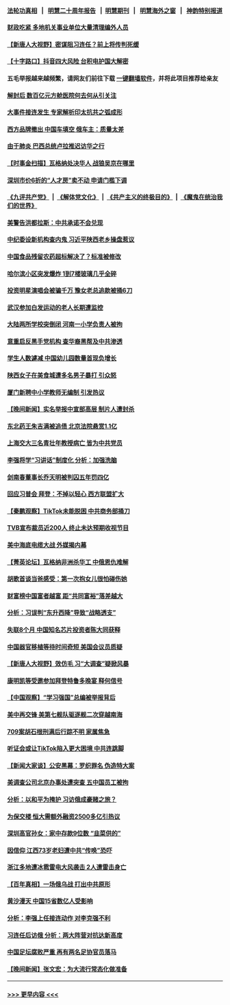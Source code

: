 #### [法轮功真相](https://github.com/gfw-breaker/truth/blob/master/README.md?t=0) &nbsp;&nbsp;|&nbsp;&nbsp; [明慧二十周年报告](https://github.com/gfw-breaker/mh-reports/blob/master/README.md?t=0) &nbsp;&nbsp;|&nbsp;&nbsp;[明慧期刊](https://github.com/gfw-breaker/mh-qikan) &nbsp;&nbsp;|&nbsp;&nbsp; [明慧海外之窗](https://github.com/gfw-breaker/mh-news/blob/master/README.md?t=0) &nbsp;&nbsp;|&nbsp;&nbsp; [神韵特别报道](https://github.com/gfw-breaker/mh-news/blob/master/shenyun.md?t=0)
#### [财政吃紧 多地机关事业单位大量清理编外人员](../pages/nsc413/n13958480.md?t=03260643) 
#### [【新唐人大视野】密谋阻习连任？前上将传判死缓](../pages/nsc413/n13958465.md?t=03260643) 
#### [【十字路口】抖音四大风险 台积电护国大解密](../pages/nsc413/n13958340.md?t=03260643) 
#### 五毛举报越来越频繁，请网友们前往下载 [一键翻墙软件](https://github.com/gfw-breaker/ssr-accounts)，并将此项目推荐给亲友
#### [解封后 数百亿元方舱医院何去何从引关注](../pages/nsc413/n13958461.md?t=03260643) 
#### [大事件接连发生 专家解析印太抗共之弧成形](../pages/nsc413/n13958409.md?t=03260643) 
#### [西方品牌撤出 中国车填空 俄车主：质量太差](../pages/nsc413/n13958380.md?t=03260643) 
#### [由于肺炎 巴西总统卢拉推迟访华之行](../pages/nsc413/n13958414.md?t=03260643) 
#### [【时事金扫描】瓦格纳处决华人 战狼吴京在哪里](../pages/nsc413/n13958338.md?t=03260643) 
#### [深圳市价6折的“人才房”卖不动 申请门槛下调](../pages/nsc413/n13958231.md?t=03260643) 
#### [《九评共产党》](https://github.com/begood0513/9ping.md/blob/master/README.md) &nbsp;|&nbsp; [《解体党文化》](../../../../jtdwh.md/blob/master/README.md)  &nbsp;|&nbsp; [《共产主义的终极目的》](../../../../gczydzjmd.md/blob/master/README.md) &nbsp;|&nbsp; [《魔鬼在统治我们的世界》](../../../../mgztzwmdsj.md/blob/master/README.md) 
#### [美警告洪都拉斯：中共承诺不会兑现](../pages/nsc413/n13958364.md?t=03260643) 
#### [中纪委设新机构查内鬼 习近平陕西老乡操盘惹议](../pages/nsc413/n13958236.md?t=03260643) 
#### [中国食品残留农药超标解决了？标准被修改](../pages/nsc413/n13957913.md?t=03260643) 
#### [哈尔滨小区突发爆炸 1到7楼玻璃几乎全碎](../pages/nsc413/n13958315.md?t=03260643) 
#### [投资明星演唱会被骗千万 豫女老总追款被捅6刀](../pages/nsc413/n13958301.md?t=03260643) 
#### [武汉参加白发运动的老人长期遭监控](../pages/nsc413/n13958205.md?t=03260643) 
#### [大陆两所学校突倒闭 河南一小学负责人被拘](../pages/nsc413/n13958266.md?t=03260643) 
#### [意重启反黑手党机构 查华裔黑帮及中共渗透](../pages/nsc413/n13958232.md?t=03260643) 
#### [学生人数遽减 中国幼儿园数量首现负增长](../pages/nsc413/n13958223.md?t=03260643) 
#### [陕西女子在美食城遭多名男子暴打 引众怒](../pages/nsc413/n13958220.md?t=03260643) 
#### [厦门新聘中小学教师无编制 引发热议](../pages/nsc413/n13958226.md?t=03260643) 
#### [【晚间新闻】实名举报中宣部高层 制片人遭封杀](../pages/nsc413/n13958164.md?t=03260643) 
#### [东北药王朱吉满被追债 北京法院悬赏1.1亿](../pages/nsc413/n13958141.md?t=03260643) 
#### [上海交大三名青壮年教授病亡 皆为中共党员](../pages/nsc413/n13958134.md?t=03260643) 
#### [李强将学“习讲话”制度化 分析：加强洗脑](../pages/nsc413/n13958007.md?t=03260643) 
#### [剑南春董事长乔天明被判囚五年罚四亿](../pages/nsc413/n13957977.md?t=03260643) 
#### [回应习普会 拜登：不掉以轻心 西方联盟扩大](../pages/nsc413/n13957992.md?t=03260643) 
#### [【秦鹏观察】TikTok未能脱困 中共商务部捅刀](../pages/nsc413/n13957900.md?t=03260643) 
#### [TVB宣布裁员近200人 终止未达预期收视节目](../pages/nsc413/n13957965.md?t=03260643) 
#### [美中海底电缆大战 外媒揭内幕](../pages/nsc413/n13957931.md?t=03260643) 
#### [【菁英论坛】瓦格纳非洲杀华工 中俄恩仇难解](../pages/nsc413/n13957888.md?t=03260643) 
#### [胡歌首谈当爸感受：第一次抱女儿很怕碰伤她](../pages/nsc413/n13957867.md?t=03260643) 
#### [财富榜中国富者越富 距“共同富裕”落差越大](../pages/nsc413/n13957890.md?t=03260643) 
#### [分析：习误判“东升西降”导致“战略透支”](../pages/nsc413/n13956652.md?t=03260643) 
#### [失联8个月 中国知名芯片投资者陈大同获释](../pages/nsc413/n13957871.md?t=03260643) 
#### [中国器官移植等待时间奇短 美国会议员质疑](../pages/nsc413/n13957865.md?t=03260643) 
#### [【新唐人大视野】效仿毛 习“大调查”疑掀风暴](../pages/nsc413/n13957695.md?t=03260643) 
#### [康明凯等受邀参加拜登特鲁多晚宴 释何信号](../pages/nsc413/n13957845.md?t=03260643) 
#### [【中国观察】“学习强国”总编被举报背后](../pages/nsc413/n13957709.md?t=03260643) 
#### [美中再交锋 美第七舰队驱逐舰二次穿越南海](../pages/nsc413/n13957773.md?t=03260643) 
#### [709案胡石根刑满后行踪不明 家属焦急](../pages/nsc413/n13957803.md?t=03260643) 
#### [听证会或让TikTok陷入更大困境 中共连跳脚](../pages/nsc413/n13957571.md?t=03260643) 
#### [【新闻大家谈】公安黑幕：罗织罪名 伪造特大案](../pages/nsc413/n13957627.md?t=03260643) 
#### [美调查公司北京办事处遭突查 五中国员工被拘](../pages/nsc413/n13957275.md?t=03260643) 
#### [分析：以和平为掩护 习访俄成豪赌之旅？](../pages/nsc413/n13957184.md?t=03260643) 
#### [为保交楼 恒大需额外融资2500多亿引热议](../pages/nsc413/n13957468.md?t=03260643) 
#### [深圳高官孙女：家中存款9位数 “韭菜供的”](../pages/nsc413/n13957609.md?t=03260643) 
#### [因信仰 江西73岁老妇遭中共“传唤”恐吓](../pages/nsc413/n13955184.md?t=03260643) 
#### [浙江多地遭冰雹雷电大风袭击 2人遭雷击身亡](../pages/nsc413/n13957546.md?t=03260643) 
#### [【百年真相】一场俄乌战 打出中共原形](../pages/nsc413/n13952617.md?t=03260643) 
#### [黄沙漫天 中国15省数亿人受影响](../pages/nsc413/n13957566.md?t=03260643) 
#### [分析：李强上任接连动作 对李克强不利](../pages/nsc413/n13957429.md?t=03260643) 
#### [习连任后访俄 分析：两大阵营对抗达新高度](../pages/nsc413/n13957484.md?t=03260643) 
#### [中国足坛腐败严重 再有两名足协官员落马](../pages/nsc413/n13957488.md?t=03260643) 
#### [【晚间新闻】张文宏：为大流行常态化做准备](../pages/nsc413/n13957491.md?t=03260643) 

----
#### [ >>> 更早内容 <<< ](../indexes/nsc413-earlier.md)
